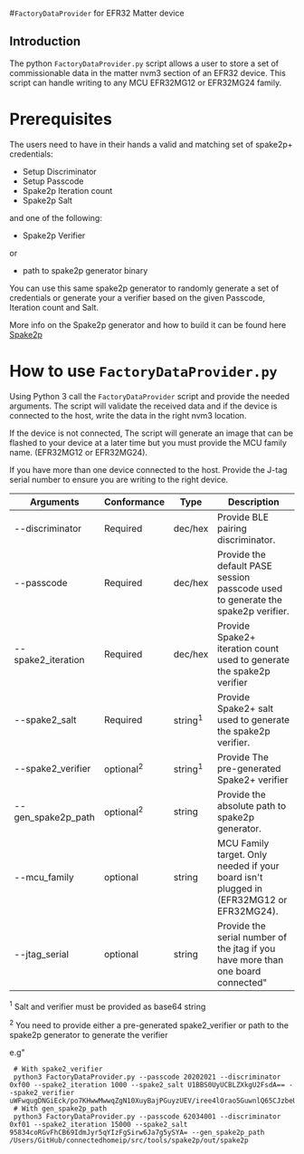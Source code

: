 #`FactoryDataProvider` for EFR32 Matter device

## Introduction

The python `FactoryDataProvider.py` script allows a user to store a set of
commissionable data in the matter nvm3 section of an EFR32 device. This script
can handle writing to any MCU EFR32MG12 or EFR32MG24 family.

# Prerequisites

The users need to have in their hands a valid and matching set of spake2p+
credentials:

-   Setup Discriminator
-   Setup Passcode
-   Spake2p Iteration count
-   Spake2p Salt

and one of the following:

-   Spake2p Verifier

or

-   path to spake2p generator binary

You can use this same spake2p generator to randomly generate a set of
credentials or generate your a verifier based on the given Passcode, Iteration
count and Salt.

More info on the Spake2p generator and how to build it can be found here
[Spake2p](https://github.com/project-chip/connectedhomeip/blob/master/src/tools/spake2p/README.md)

# How to use `FactoryDataProvider.py`

Using Python 3 call the `FactoryDataProvider` script and provide the needed
arguments. The script will validate the received data and if the device is
connected to the host, write the data in the right nvm3 location.

If the device is not connected, The script will generate an image that can be
flashed to your device at a later time but you must provide the MCU family name.
(EFR32MG12 or EFR32MG24).

If you have more than one device connected to the host. Provide the J-tag serial
number to ensure you are writing to the right device.

| Arguments          | Conformance          | Type               | Description                                                                             |
| ------------------ | -------------------- | ------------------ | --------------------------------------------------------------------------------------- |
| --discriminator    | Required             | dec/hex            | Provide BLE pairing discriminator.                                                      |
| --passcode         | Required             | dec/hex            | Provide the default PASE session passcode used to generate the spake2p verifier.        |
| --spake2_iteration | Required             | dec/hex            | Provide Spake2+ iteration count used to generate the spake2p verifier                   |
| --spake2_salt      | Required             | string<sup>1</sup> | Provide Spake2+ salt used to generate the spake2p verifier.                             |
| --spake2_verifier  | optional<sup>2</sup> | string<sup>1</sup> | Provide The pre-generated Spake2+ verifier                                              |
| --gen_spake2p_path | optional<sup>2</sup> | string             | Provide the absolute path to spake2p generator.                                         |
| --mcu_family       | optional             | string             | MCU Family target. Only needed if your board isn't plugged in (EFR32MG12 or EFR32MG24). |
| --jtag_serial      | optional             | string             | Provide the serial number of the jtag if you have more than one board connected"        |

<sup>1</sup> Salt and verifier must be provided as base64 string

<sup>2</sup> You need to provide either a pre-generated spake2_verifier or path
to the spake2p generator to generate the verifier

e.g"

```
 # With spake2_verifier
 python3 FactoryDataProvider.py --passcode 20202021 --discriminator 0xf00 --spake2_iteration 1000 --spake2_salt U1BBS0UyUCBLZXkgU2FsdA== --spake2_verifier uWFwqugDNGiEck/po7KHwwMwwqZgN10XuyBajPGuyzUEV/iree4lOrao5GuwnlQ65CJzbeUB49s31EH+NEkg0JVI5MGCQGMMT/SRPFNRODm3wH/MBiehuFc6FJ/NH6Rmzw==
 # With gen_spake2p_path
 python3 FactoryDataProvider.py --passcode 62034001 --discriminator 0xf01 --spake2_iteration 15000 --spake2_salt 95834coRGvFhCB69IdmJyr5qYIzFgSirw6Ja7g5ySYA= --gen_spake2p_path /Users/GitHub/connectedhomeip/src/tools/spake2p/out/spake2p
```
